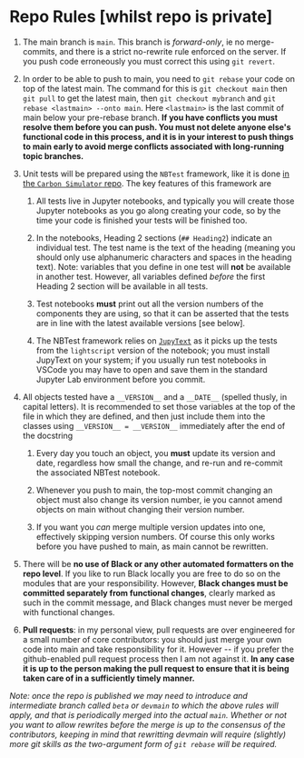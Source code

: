 # Repo Rules [whilst repo is private]

1. The main branch is `main`. This branch is _forward-only_, ie no merge-commits, and there is a strict no-rewrite rule enforced on the server. If you push code erroneously you must correct this using `git revert`.

2. In order to be able to push to main, you need to `git rebase` your code on top of the latest main. The command for this is `git checkout main` then `git pull` to get the latest main, then `git checkout mybranch` and `git rebase <lastmain> --onto main`. Here `<lastmain>` is the last commit of main below your pre-rebase branch. **If you have conflicts you must resolve them before you can push. You must not delete anyone else's functional code in this process, and it is in your interest to push things to main early to avoid merge conflicts associated with long-running topic branches.**

3. Unit tests will be prepared using the `NBTest` framework, like it is done [in the `Carbon Simulator` repo][nbt]. The key features of this framework are

    1. All tests live in Jupyter notebooks, and typically you will create those Jupyter notebooks as you go along creating your code, so by the time your code is finished your tests will be finished too.

    2. In the notebooks, Heading 2 sections (`## Heading2`) indicate an individual test. The test name is the text of the heading (meaning you should only use alphanumeric characters and spaces in the heading text). Note: variables that you define in one test will **not** be available in another test. However, all variables defined _before_ the first Heading 2 section will be available in all tests.

    3. Test notebooks **must** print out all the version numbers of the components they are using, so that it can be asserted that the tests are in line with the latest available versions [see below].

    4. The NBTest framework relies on [`JupyText`][jt] as it picks up the tests from the `lightscript` version of the notebook; you must install JupyText on your system; if you usually run test notebooks in VSCode you may have to open and save them in the standard Jupyter Lab environment before you commit.

4. All objects tested have a `__VERSION__` and a `__DATE__` (spelled thusly, in capital letters). It is recommended to set those variables at the top of the file in which they are defined, and then just include them into the classes using `__VERSION__ = __VERSION__` immediately after the end of the docstring

    1. Every day you touch an object, you **must** update its version and date, regardless how small the change, and re-run and re-commit the associated NBTest notebook. 

    2. Whenever you push to main, the top-most commit changing an object must also change its version number, ie you cannot amend objects on main without changing their version number.
    
    3. If you want you _can_ merge multiple version updates into one, effectively skipping version numbers. Of course this only works before you have pushed to main, as main cannot be rewritten.

5. There will be **no use of Black or any other automated formatters on the repo level**. If you like to run Black locally you are free to do so on the modules that are your responsibility. However, **Black changes must be committed separately from functional changes**, clearly marked as such in the commit message, and Black changes must never be merged with functional changes.

6. **Pull requests**: in my personal view, pull requests are over engineered for a small number of core contributors: you should just merge your own code into main and take responsibility for it. However -- if you prefer the github-enabled pull request process then I am not against it. **In any case it is up to the person making the pull request to ensure that it is being taken care of in a sufficiently timely manner.**

_Note: once the repo is published we may need to introduce and intermediate branch called `beta` or `devmain` to which the above rules will apply, and that is periodically merged into the actual `main`. Whether or not you want to allow rewrites before the merge is up to the consensus of the contributors, keeping in mind that rewritting devmain will require (slightly) more git skills as the two-argument form of `git rebase` will be required._ 

[jt]:https://jupytext.readthedocs.io/en/latest/
[nbt]:https://github.com/bancorprotocol/carbon-simulator/tree/main/resources/NBTest